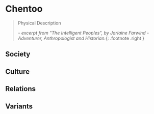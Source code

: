 # Chentoo

> Physical Description
>
> _- excerpt from "The Intelligent Peoples", by Jarlaine Farwind - Adventurer, Anthropologist and Historian._{: .footnote .right }

## Society

## Culture

## Relations

## Variants